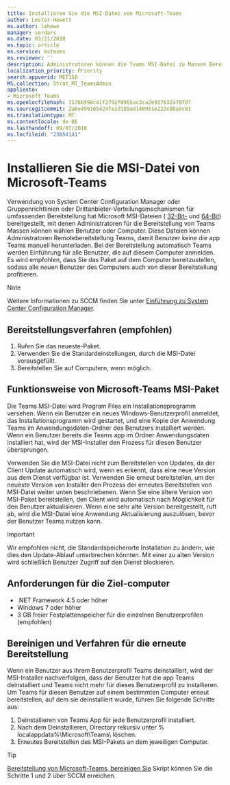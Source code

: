 ```yaml
---
title: Installieren Sie die MSI-Datei von Microsoft-Teams
author: Lester-Hewett
ms.author: lehewe
manager: serdars
ms.date: 03/21/2018
ms.topic: article
ms.service: msteams
ms.reviewer: ''
description: Administratoren können die Teams MSI-Datei zu Massen Bereitstellen von Microsoft-Teams, um Benutzer oder Computer auszuwählen.
localization_priority: Priority
search.appverid: MET150
MS.collection: Strat_MT_TeamsAdmin
appliesto:
- Microsoft Teams
ms.openlocfilehash: 7176b990c41f2792f0955ac3ca2e937632a707d7
ms.sourcegitcommit: 2a6e499165424fe2d189ad140951e222c8ba9c81
ms.translationtype: MT
ms.contentlocale: de-DE
ms.lasthandoff: 09/07/2018
ms.locfileid: "23854141"
---
```

<a name="install-microsoft-teams-using-msi"></a>Installieren Sie die MSI-Datei von Microsoft-Teams
=================================

Verwendung von System Center Configuration Manager oder Gruppenrichtlinien oder Drittanbieter-Verteilungsmechanismen für umfassenden Bereitstellung hat Microsoft MSI-Dateien ( [32-Bit-](https://aka.ms/teams32bitmsi) und [64-Bit](https://aka.ms/teams64bitmsi)) bereitgestellt, mit denen Administratoren für die Bereitstellung von Teams Massen können wählen Benutzer oder Computer. Diese Dateien können Administratoren Remotebereitstellung Teams, damit Benutzer keine die app Teams manuell herunterladen. Bei der Bereitstellung automatisch Teams werden Einführung für alle Benutzer, die auf diesem Computer anmelden. Es wird empfohlen, dass Sie das Paket auf dem Computer bereitzustellen, sodass alle neuen Benutzer des Computers auch von dieser Bereitstellung profitieren. 
 
> [!Note] 
> Weitere Informationen zu SCCM finden Sie unter [Einführung zu System Center Configuration Manager](https://docs.microsoft.com/sccm/core/understand/introduction).

## <a name="deployment-procedure-recommended"></a>Bereitstellungsverfahren (empfohlen)
1. Rufen Sie das neueste-Paket.
2. Verwenden Sie die Standardeinstellungen, durch die MSI-Datei vorausgefüllt.
3. Bereitstellen Sie auf Computern, wenn möglich.

## <a name="how-the-microsoft-teams-msi-package-works"></a>Funktionsweise von Microsoft-Teams MSI-Paket

Die Teams MSI-Datei wird Program Files ein Installationsprogramm versehen. Wenn ein Benutzer ein neues Windows-Benutzerprofil anmeldet, das Installationsprogramm wird gestartet, und eine Kopie der Anwendung Teams im Anwendungsdaten-Ordner des Benutzers installiert werden. Wenn ein Benutzer bereits die Teams app im Ordner Anwendungsdaten installiert hat, wird der MSI-Installer den Prozess für diesen Benutzer übersprungen.

Verwenden Sie die MSI-Datei nicht zum Bereitstellen von Updates, da der Client Update automatisch wird, wenn es erkennt, dass eine neue Version aus dem Dienst verfügbar ist. Verwenden Sie erneut bereitstellen, um der neueste Version von Installer den Prozess der erneutes Bereitstellen von MSI-Datei weiter unten beschriebenen. Wenn Sie eine ältere Version von MSI-Paket bereitstellen, den Client wird automatisch nach Möglichkeit für den Benutzer aktualisieren. Wenn eine sehr alte Version bereitgestellt, ruft ab, wird die MSI-Datei eine Anwendung Aktualisierung auszulösen, bevor der Benutzer Teams nutzen kann. 

> [!Important] 
> Wir empfohlen nicht, die Standardspeicherorte Installation zu ändern, wie dies den Update-Ablauf unterbrechen könnten. Mit einer zu alten Version wird schließlich Benutzer Zugriff auf den Dienst blockieren. 


## <a name="target-computer-requirements"></a>Anforderungen für die Ziel-computer

- .NET Framework 4.5 oder höher
- Windows 7 oder höher
- 3 GB freier Festplattenspeicher für die einzelnen Benutzerprofilen (empfohlen)

## <a name="clean-up-and-redeployment-procedure"></a>Bereinigen und Verfahren für die erneute Bereitstellung
Wenn ein Benutzer aus ihrem Benutzerprofil Teams deinstalliert, wird der MSI-Installer nachverfolgen, dass der Benutzer hat die app Teams deinstalliert und Teams nicht mehr für dieses Benutzerprofil zu installieren. Um Teams für diesen Benutzer auf einem bestimmten Computer erneut bereitstellen, auf dem sie deinstalliert wurde, führen Sie folgende Schritte aus:

1. Deinstallieren von Teams App für jede Benutzerprofil installiert. 
2. Nach dem Deinstallieren, Directory rekursiv unter % localappdata%\Microsoft\Teams\ löschen. 
3. Erneutes Bereitstellen des MSI-Pakets an dem jeweiligen Computer.

> [!TIP] 
> [Bereitstellung von Microsoft-Teams, bereinigen Sie](.\scripts\Powershell-script-teams-deployment-clean-up.md) Skript können Sie die Schritte 1 und 2 über SCCM erreichen.                              

